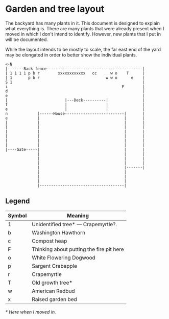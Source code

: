 # Garden and tree layout
The backyard has many plants in it. This document is designed to explain what everything is. There are many plants that were already present when I moved in which I don't intend to identify. However, new plants that I put in will be documented.

While the layout intends to be mostly to scale, the far east end of the yard may be elongated in order to better show the individual plants.

```
<-N
|-------Back fence------------------------------------------|
| 1 1 1 1 p b r        xxxxxxxxxxxx   cc      w o    T      |
| 1       p b r                             w w o      e    |
S 1                                                         |
i                                                  F        |
d                                                           |
e                                                           |
|                         |---Deck----------|               |
f                         |                 |               |
e                         |                 |               |
n             |------House--------------------------|       |
e             |                                     |       |
|             |                                     |       |
|             |                                     |       |
|             |                                     |       |
|             |                                     |       |
|             |                                     |       |
|             |                                     |       |
|----Gate-----|                                     |       |
              |                                     |       |
              |                                     |       |
              |                                     |       |
              |                                     |-------|
              |                                     |
              |                                     |
              |                                     |
              |-------------------------------------|
```

## Legend
| Symbol | Meaning |
| ------ | ------- |
| 1      | Unidentified tree* &mdash; Crapemyrtle?. |
| b      | Washington Hawthorn                                             |
| c      | Compost heap                                                    |
| F      | Thinking about putting the fire pit here                        |
| o      | White Flowering Dogwood                                         |
| p      | Sargent Crabapple                                               |
| r      | Crapemyrtle                                                     |
| T      | Old growth tree*                                                |
| w      | American Redbud                                                 |
| x      | Raised garden bed                                               |
*&ast; Here when I moved in.*
